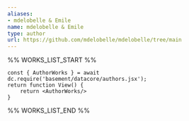 ```yaml
---
aliases:
- mdelobelle & Emile
name: mdelobelle & Emile
type: author
url: https://github.com/mdelobelle/mdelobelle/tree/main
---
```



%% WORKS_LIST_START %%

```datacorejsx
const { AuthorWorks } = await dc.require('basement/datacore/authors.jsx');
return function View() {
    return <AuthorWorks/>
}
```
%% WORKS_LIST_END %%